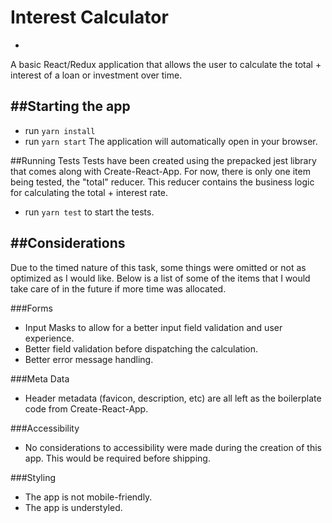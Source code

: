 # Interest Calculator
-
A basic React/Redux application that allows the user to calculate the total + interest of a loan or investment over time.

##Starting the app
-
- run `yarn install`
- run `yarn start` The application will automatically open in your browser.

##Running Tests
Tests have been created using the prepacked jest library that comes along with Create-React-App. For now, there is only one item being tested, the "total" reducer. This reducer contains the business logic for calculating the total + interest rate.
- run `yarn test` to start the tests.

##Considerations
-
Due to the timed nature of this task, some things were omitted or not as optimized as I would like. Below is a list of some of the items that I would take care of in the future if more time was allocated.

###Forms
- Input Masks to allow for a better input field validation and user experience.
- Better field validation before dispatching the calculation.
- Better error message handling.

###Meta Data
- Header metadata (favicon, description, etc) are all left as the boilerplate code from Create-React-App.

###Accessibility
- No considerations to accessibility were made during the creation of this app. This would be required before shipping.

###Styling
- The app is not mobile-friendly.
- The app is understyled.